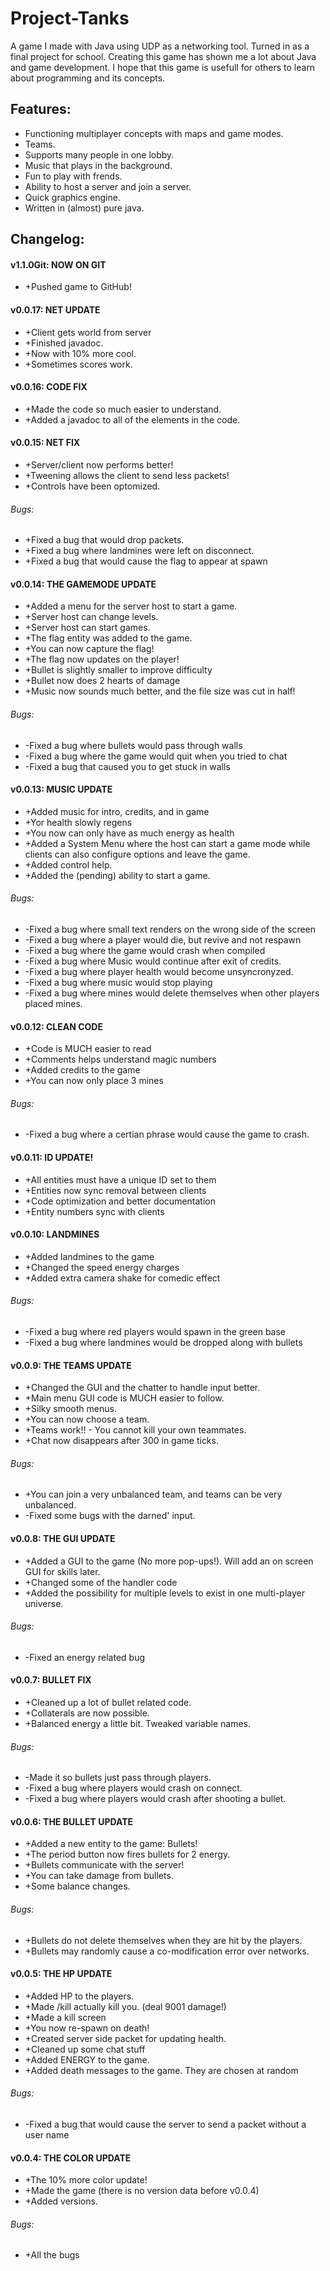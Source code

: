 # Project-Tanks
A game I made with Java using UDP as a networking tool. Turned in as a final project for school. Creating this game has shown me a lot about Java and game development. I hope that this game is usefull for others to learn about programming and its concepts.

## Features:
* Functioning multiplayer concepts with maps and game modes.
* Teams.
* Supports many people in one lobby.
* Music that plays in the background.
* Fun to play with frends.
* Ability to host a server and join a server.
* Quick graphics engine.
* Written in (almost) pure java.


## Changelog: 
#### v1.1.0Git: NOW ON GIT
- +Pushed game to GitHub!

#### v0.0.17: NET UPDATE
- +Client gets world from server
- +Finished javadoc.
- +Now with 10% more cool.
- +Sometimes scores work.

#### v0.0.16: CODE FIX
- +Made the code so much easier to understand.
- +Added a javadoc to all of the elements in the code.

#### v0.0.15: NET FIX
- +Server/client now performs better!
- +Tweening allows the client to send less packets!
- +Controls have been optomized.

###### Bugs:
- +Fixed a bug that would drop packets.
- +Fixed a bug where landmines were left on disconnect.
- +Fixed a bug that would cause the flag to appear at spawn

#### v0.0.14: THE GAMEMODE UPDATE
- +Added a menu for the server host to start a game.
- +Server host can change levels.
- +Server host can start games.
- +The flag entity was added to the game.
- +You can now capture the flag!
- +The flag now updates on the player!
- +Bullet is slightly smaller to improve difficulty
- +Bullet now does 2 hearts of damage
- +Music now sounds much better, and the file size was cut in half!

###### Bugs:
- -Fixed a bug where bullets would pass through walls
- -Fixed a bug where the game would quit when you tried to chat
- -Fixed a bug that caused you to get stuck in walls

#### v0.0.13: MUSIC UPDATE
- +Added music for intro, credits, and in game
- +Yor health slowly regens
- +You now can only have as much energy as health
- +Added a System Menu where the host can start a game mode while clients can also configure options and leave the game.
- +Added control help.
- +Added the (pending) ability to start a game.

###### Bugs:
- -Fixed a bug where small text renders on the wrong side of the screen
- -Fixed a bug where a player would die, but revive and not respawn
- -Fixed a bug where the game would crash when compiled
- -Fixed a bug where Music would continue after exit of credits.
- -Fixed a bug where player health would become unsyncronyzed.
- -Fixed a bug where music would stop playing
- -Fixed a bug where mines would delete themselves when other players placed mines.

#### v0.0.12: CLEAN CODE
- +Code is MUCH easier to read
- +Comments helps understand magic numbers
- +Added credits to the game
- +You can now only place 3 mines

###### Bugs:
- -Fixed a bug where a certian phrase would cause the game to crash.

#### v0.0.11: ID UPDATE!
- +All entities must have a unique ID set to them
- +Entities now sync removal between clients
- +Code optimization and better documentation
- +Entity numbers sync with clients

#### v0.0.10: LANDMINES
- +Added landmines to the game
- +Changed the speed energy charges
- +Added extra camera shake for comedic effect

###### Bugs:
- -Fixed a bug where red players would spawn in the green base
- -Fixed a bug where landmines would be dropped along with bullets

#### v0.0.9: THE TEAMS UPDATE
- +Changed the GUI and the chatter to handle input better.
- +Main menu GUI code is MUCH easier to follow.
- +Silky smooth menus.
- +You can now choose a team.
- +Teams work!! - You cannot kill your own teammates.
- +Chat now disappears after 300 in game ticks.

###### Bugs:
- +You can join a very unbalanced team, and teams can be very unbalanced.
- -Fixed some bugs with the darned' input.

#### v0.0.8: THE GUI UPDATE
- +Added a GUI to the game (No more pop-ups!). Will add an on screen GUI for skills later.
- +Changed some of the handler code
- +Added the possibility for multiple levels to exist in one multi-player universe.

###### Bugs:
- -Fixed an energy related bug

#### v0.0.7: BULLET FIX
- +Cleaned up a lot of bullet related code.
- +Collaterals are now possible.
- +Balanced energy a little bit. Tweaked variable names.

###### Bugs:
- -Made it so bullets just pass through players.
- -Fixed a bug where players would crash on connect.
- -Fixed a bug where players would crash after shooting a bullet.

#### v0.0.6: THE BULLET UPDATE
- +Added a new entity to the game: Bullets!
- +The period button now fires bullets for 2 energy.
- +Bullets communicate with the server!
- +You can take damage from bullets.
- +Some balance changes.

###### Bugs:
- +Bullets do not delete themselves when they are hit by the players.
- +Bullets may randomly cause a co-modification error over networks.

#### v0.0.5: THE HP UPDATE
- +Added HP to the players.
- +Made /kill actually kill you. (deal 9001 damage!)
- +Made a kill screen
- +You now re-spawn on death!
- +Created server side packet for updating health.
- +Cleaned up some chat stuff
- +Added ENERGY to the game.
- +Added death messages to the game. They are chosen at random

###### Bugs:
- -Fixed a bug that would cause the server to send a packet without a user name

#### v0.0.4: THE COLOR UPDATE
- +The 10% more color update!
- +Made the game (there is no version data before v0.0.4)
- +Added versions.

###### Bugs:
- +All the bugs
